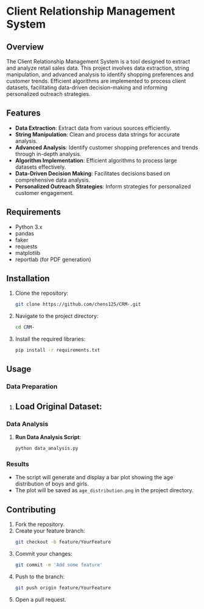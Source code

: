 # Client Relationship Management System

## Overview
The Client Relationship Management System is a tool designed to extract and analyze retail sales data. This project involves data extraction, string manipulation, and advanced analysis to identify shopping preferences and customer trends. Efficient algorithms are implemented to process client datasets, facilitating data-driven decision-making and informing personalized outreach strategies.

## Features
- **Data Extraction**: Extract data from various sources efficiently.
- **String Manipulation**: Clean and process data strings for accurate analysis.
- **Advanced Analysis**: Identify customer shopping preferences and trends through in-depth analysis.
- **Algorithm Implementation**: Efficient algorithms to process large datasets effectively.
- **Data-Driven Decision Making**: Facilitates decisions based on comprehensive data analysis.
- **Personalized Outreach Strategies**: Inform strategies for personalized customer engagement.

## Requirements
- Python 3.x
- pandas
- faker
- requests
- matplotlib
- reportlab (for PDF generation)

## Installation
1. Clone the repository:
    ```sh
    git clone https://github.com/chens125/CRM-.git
    ```
2. Navigate to the project directory:
    ```sh
    cd CRM-
    ```
3. Install the required libraries:
    ```sh
    pip install -r requirements.txt
    ```

## Usage
### Data Preparation
1. **Load Original Dataset**:
    - 
### Data Analysis
1. **Run Data Analysis Script**:
    ```sh
    python data_analysis.py
    ```

### Results
- The script will generate and display a bar plot showing the age distribution of boys and girls.
- The plot will be saved as `age_distribution.png` in the project directory.

## Contributing
1. Fork the repository.
2. Create your feature branch:
    ```sh
    git checkout -b feature/YourFeature
    ```
3. Commit your changes:
    ```sh
    git commit -m 'Add some feature'
    ```
4. Push to the branch:
    ```sh
    git push origin feature/YourFeature
    ```
5. Open a pull request.
